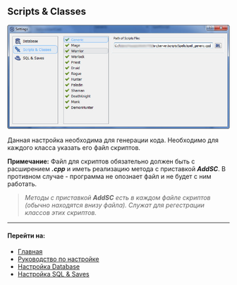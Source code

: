 ﻿## Scripts & Classes

![](../Img/Setting_Scr_Class.jpg)

Данная настройка необходима для генерации кода. Необходимо для каждого класса указать его файл скриптов. 

**Примечание:**
Файл для скриптов обязательно должен быть с расширением ***.cpp*** и иметь реализацию метода с приставкой ***AddSC***. В противном случае - программа не опознает файл и не будет с ним работать.
>*Методы с приставкой ***AddSC*** есть в каждом файле скриптов (обычно находятся внизу файла). 
>Служат для регестрации классов этих скриптов.*

---

#### Перейти на:

- [Главная](../../README.md)
- [Руководство по настройке](Settings.md)
- [Настройка Database](Database.md)
- [Настройка SQL & Saves](SQLAndSaves.md)